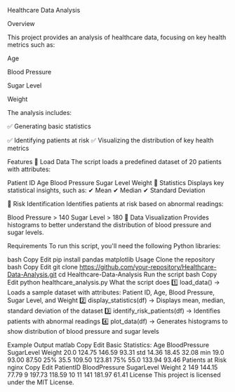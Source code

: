 Healthcare Data Analysis

Overview

This project provides an analysis of healthcare data, focusing on key health metrics such as:


Age

Blood Pressure

Sugar Level

Weight

The analysis includes:

✅ Generating basic statistics

✅ Identifying patients at risk
✅ Visualizing the distribution of key health metrics

Features
📌 Load Data
The script loads a predefined dataset of 20 patients with attributes:

Patient ID
Age
Blood Pressure
Sugar Level
Weight
📌 Statistics
Displays key statistical insights, such as:
✔ Mean
✔ Median
✔ Standard Deviation

📌 Risk Identification
Identifies patients at risk based on abnormal readings:

Blood Pressure > 140
Sugar Level > 180
📌 Data Visualization
Provides histograms to better understand the distribution of blood pressure and sugar levels.

Requirements
To run this script, you'll need the following Python libraries:

bash
Copy
Edit
pip install pandas matplotlib
Usage
Clone the repository
bash
Copy
Edit
git clone https://github.com/your-repository/Healthcare-Data-Analysis.git
cd Healthcare-Data-Analysis
Run the script
bash
Copy
Edit
python healthcare_analysis.py
What the script does
1️⃣ load_data() → Loads a sample dataset with attributes: Patient ID, Age, Blood Pressure, Sugar Level, and Weight
2️⃣ display_statistics(df) → Displays mean, median, standard deviation of the dataset
3️⃣ identify_risk_patients(df) → Identifies patients with abnormal readings
4️⃣ plot_data(df) → Generates histograms to show distribution of blood pressure and sugar levels

Example Output
matlab
Copy
Edit
Basic Statistics:
Age        BloodPressure  SugarLevel  Weight
20.0       124.75        146.59      93.31
std        14.36         18.45       32.08
min        19.0          93.00       87.50
25%        35.5          109.50      123.81
75%        55.0          133.94      93.46
Patients at Risk
nginx
Copy
Edit
PatientID  BloodPressure  SugarLevel  Weight
2          149           144.15      77.79
9          197.73        118.59      10
11         141           181.97      61.41
License
This project is licensed under the MIT License.
